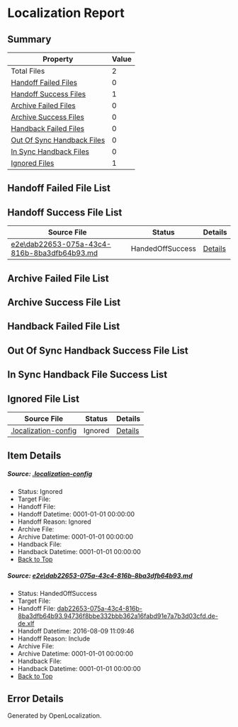 # <a name='report-top'></a> Localization Report

## Summary
 Property | Value 
 -------- | ----- 
 Total Files | 2
[ Handoff Failed Files ](#handoff-failed-list)| 0
[ Handoff Success Files ](#handoff-success-list)| 1
[ Archive Failed Files ](#archive-failed-list)| 0
[ Archive Success Files ](#archive-success-list)| 0
[ Handback Failed Files ](#handback-failed-list)| 0
[ Out Of Sync Handback Files ](#outofsync-handback-success-list)| 0
[ In Sync Handback Files ](#insync-handback-success-list)| 0
[ Ignored Files ](#ignored-list)| 1

## <a name='handoff-failed-list'></a> Handoff Failed File List

## <a name='handoff-success-list'></a> Handoff Success File List
 Source File | Status | Details 
 ----------- | ------ | ------- 
 [e2e\dab22653-075a-43c4-816b-8ba3dfb64b93.md](https://github.com/OpenLocalizationTestOrg/oltest/blob/eb0b6c8a1c7b9f9ffcfbd088ae3baa431ab52775/e2e/dab22653-075a-43c4-816b-8ba3dfb64b93.md) | HandedOffSuccess | [Details](#f4455a26db327c681bde29ad23ff913066394d961)

## <a name='archive-failed-list'></a> Archive Failed File List

## <a name='archive-success-list'></a> Archive Success File List

## <a name='handback-failed-list'></a> Handback Failed File List

## <a name='outofsync-handback-success-list'></a> Out Of Sync Handback Success File List

## <a name='insync-handback-success-list'></a> In Sync Handback File Success List

## <a name='ignored-list'></a> Ignored File List
 Source File | Status | Details 
 ----------- | ------ | ------- 
 [.localization-config](https://github.com/OpenLocalizationTestOrg/oltest/blob/eb0b6c8a1c7b9f9ffcfbd088ae3baa431ab52775/.localization-config) | Ignored | [Details](#3d4f252ac210baf56311d7e97dcc2db10974dbd20)

## Item Details
##### <a name='3d4f252ac210baf56311d7e97dcc2db10974dbd20'></a> Source: [.localization-config](https://github.com/OpenLocalizationTestOrg/oltest/blob/eb0b6c8a1c7b9f9ffcfbd088ae3baa431ab52775/.localization-config)
* Status: Ignored
* Target File: 
* Handoff File: 
* Handoff Datetime: 0001-01-01 00:00:00
* Handoff Reason: Ignored
* Archive File: 
* Archive Datetime: 0001-01-01 00:00:00
* Handback File: 
* Handback Datetime: 0001-01-01 00:00:00
* [Back to Top](#report-top)

##### <a name='f4455a26db327c681bde29ad23ff913066394d961'></a> Source: [e2e\dab22653-075a-43c4-816b-8ba3dfb64b93.md](https://github.com/OpenLocalizationTestOrg/oltest/blob/eb0b6c8a1c7b9f9ffcfbd088ae3baa431ab52775/e2e/dab22653-075a-43c4-816b-8ba3dfb64b93.md)
* Status: HandedOffSuccess
* Target File: 
* Handoff File: [dab22653-075a-43c4-816b-8ba3dfb64b93.94736f8bbe332bbb362a16fabd91e7a7b3d03cfd.de-de.xlf](https://github.com/OpenLocalizationTestOrg/olhandoff-e2e/blob/c0eb5e59bee1bce76dd14029376ca73db1f12c90/ol-handoff/OpenLocalizationTestOrg/ol-test-dede/ci/ht/dab22653-075a-43c4-816b-8ba3dfb64b93.94736f8bbe332bbb362a16fabd91e7a7b3d03cfd.de-de.xlf)
* Handoff Datetime: 2016-08-09 11:09:46
* Handoff Reason: Include
* Archive File: 
* Archive Datetime: 0001-01-01 00:00:00
* Handback File: 
* Handback Datetime: 0001-01-01 00:00:00
* [Back to Top](#report-top)


## Error Details

Generated by OpenLocalization.
